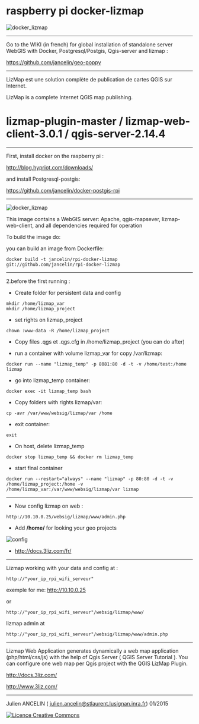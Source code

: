 raspberry pi docker-lizmap 
=============

![docker_lizmap](https://cloud.githubusercontent.com/assets/6421175/5647770/4ac27af4-9689-11e4-809a-dce0c2d60b1c.png)
__________________________________________________________________

Go to the WIKI (in french) for global installation of standalone server WebGIS with Docker, Postgresql/Postgis, Qgis-server and lizmap :

https://github.com/jancelin/geo-poppy

____________________________________________________________________

LizMap est une solution complète de publication de cartes QGIS sur Internet.

LizMap is a complete Internet QGIS map publishing.

lizmap-plugin-master / lizmap-web-client-3.0.1 / qgis-server-2.14.4
=============
____________________________________________________________________

First, install docker on the raspberry pi : 

http://blog.hypriot.com/downloads/

and install Postgresql-postgis:

https://github.com/jancelin/docker-postgis-rpi

_____________________________________________________________________


![docker_lizmap](https://cloud.githubusercontent.com/assets/6421175/12889497/6c3a926e-ce7f-11e5-8391-de6b205307e2.png)

This image contains a WebGIS server: 
Apache, qgis-mapsever, lizmap-web-client, and all dependencies required for operation


To build the image do:

 you can build an image from Dockerfile:

```
docker build -t jancelin/rpi-docker-lizmap git://github.com/jancelin/rpi-docker-lizmap

```

-----------------------------------------------------------------------------------

2.before the first running :  

* Create folder for persistent data and config
```
mkdir /home/lizmap_var
mkdir /home/lizmap_project 
```

* set rights on lizmap_project

```
chown :www-data -R /home/lizmap_project
```

* Copy files .qgs et .qgs.cfg in /home/lizmap_project (you can do after)

* run a container with volume lizmap_var for copy /var/lizmap:
        
```
docker run --name "lizmap_temp" -p 8081:80 -d -t -v /home/test:/home lizmap
```

* go into lizmap_temp container:

```docker exec -it lizmap_temp bash```

* Copy folders with rights lizmap/var:

```cp -avr /var/www/websig/lizmap/var /home```

* exit container:

```exit ```

* On host, delete lizmap_temp

```docker stop lizmap_temp && docker rm lizmap_temp```

* start final container

 ``` docker run --restart="always" --name "lizmap" -p 80:80 -d -t -v /home/lizmap_project:/home -v /home/lizmap_var:/var/www/websig/lizmap/var lizmap ```

____________________________________________________________________________________

* Now config lizmap on web :

```
http://10.10.0.25/websig/lizmap/www/admin.php
```

* Add **/home/** for looking your geo projects

![config](https://cloud.githubusercontent.com/assets/6421175/11306233/e945f342-8fb0-11e5-9906-4010b9398ef1.png)

* http://docs.3liz.com/fr/ 


____________________________________________________________________________________

Lizmap working with your data and config at : 

```
http://"your_ip_rpi_wifi_serveur"
```
exemple for me: http://10.10.0.25

or
```
http://"your_ip_rpi_wifi_serveur"/websig/lizmap/www/
```
lizmap admin at 
```
http://"your_ip_rpi_wifi_serveur"/websig/lizmap/www/admin.php
```
____________________________________________________________________________________

Lizmap Web Application generates dynamically a web map application (php/html/css/js) with the help of Qgis Server ( QGIS Server Tutorial ). You can configure one web map per Qgis project with the QGIS LizMap Plugin.

http://docs.3liz.com/

http://www.3liz.com/

____________________________________________________________________________________

Julien ANCELIN ( julien.ancelin@stlaurent.lusignan.inra.fr) 01/2015

<a rel="license" href="http://creativecommons.org/licenses/by-sa/4.0/"><img alt="Licence Creative Commons" style="border-width:0" src="https://i.creativecommons.org/l/by-sa/4.0/88x31.png" /></a>


